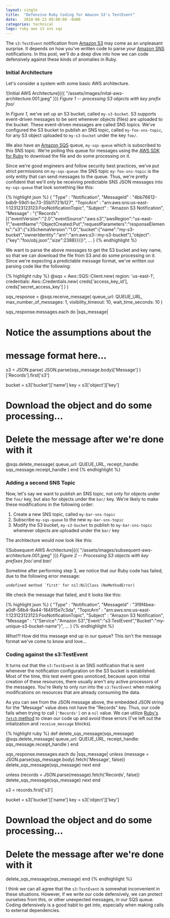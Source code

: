 ```yaml
---
layout: single
title:  "Defensive Ruby Coding for Amazon S3's TestEvent"
date:   2018-06-23 09:00:00 -0400
categories: technical
tags: ruby aws s3 sns sqs
---
```


The `s3:TestEvent` notification from [Amazon S3][S3] may come as an unpleasant surprise.  It depends on how you've written code to parse your [Amazon SNS][SNS] notifications.  In this post, we'll do a deep dive into how we can code defensively against these kinds of anomalies in Ruby.

### Initial Architecture

Let's consider a system with some basic AWS architecture.

![Initial AWS Architecture]({{ "/assets/images/inital-aws-architecture.001.jpeg" }})
*Figure 1 -- processing S3 objects with key prefix foo/*

In *Figure 1*, we've set up an S3 bucket, called `my-s3-bucket`.  S3 supports event-driven messages to be sent whenever objects (files) are uploaded to the bucket.  These event-driven messages are called SNS topics. We've configured the S3 bucket to publish an SNS topic, called `my-foo-sns-topic`, for any S3 object uploaded to `my-s3-bucket` under the key `foo/`.  

We also have an [Amazon SQS][SQS] queue, `my-sqs-queue` which is subscribed to this SNS topic.  We're polling this queue for messages using the [AWS SDK for Ruby][SDK] to download the file and do some processing on it.

Since we're good engineers and follow security best practices, we've put strict permissions on `my-sqs-queue`: the SNS topic `my-foo-sns-topic` is the only entity that can send messages to the queue.  Thus, we're pretty confident that we'll only be receiving predictable SNS JSON messages into `my-sqs-queue` that look something like this:

{% highlight json %}
{
  "Type" : "Notification",
  "MessageId" : "4bb76612-bdb9-59d1-bc73-35b11721b127",
  "TopicArn" : "arn:aws:sns:us-east-1:123123123123:FooNotificationTopic",
  "Subject" : "Amazon S3 Notification",
  "Message" : "{\"Records\":[{\"eventVersion\":\"2.0\",\"eventSource\":\"aws:s3\",\"awsRegion\":\"us-east-1\",\"eventName\":\"ObjectCreated:Put\",\"requestParameters\":\"responseElements\":\"s3\":{\"s3SchemaVersion\":\"1.0\",\"bucket\":{\"name\":\"my-s3-bucket\",\"ownerIdentity\":\"arn\":\"arn:aws:s3:::my-s3-bucket\"},\"object\":{\"key\":\"foo/obj.json\",\"size\":2388}}}]}",
  ...
}
{% endhighlight %}

We want to parse the above messages to get the S3 bucket and key name, so that we can download the file from S3 and do some processing on it.  Since we're expecting a predictable message format, we've written our parsing code like the following:

{% highlight ruby %}
@sqs = Aws::SQS::Client.new(
  region: 'us-east-1', 
  credentials: Aws::Credentials.new(
    creds['access_key_id'], creds['secret_access_key']
  )
)

sqs_response = @sqs.receive_message(
  queue_url: QUEUE_URL,
  max_number_of_messages: 1,
  visibility_timeout: 10,
  wait_time_seconds: 10
)

sqs_response.messages.each do |sqs_message|
  # Notice the assumptions about the 
  # message format here...
  s3 = JSON.parse(
    JSON.parse(sqs_message.body)['Message']
  )['Records'].first['s3']

  bucket = s3['bucket']['name']
  key = s3['object']['key']

  # Download the object and do some processing...

  # Delete the message after we're done with it
  @sqs.delete_message(
    queue_url: QUEUE_URL,
    receipt_handle: sqs_message.receipt_handle
  )
end
{% endhighlight %}

### Adding a second SNS Topic

Now, let's say we want to publish an SNS topic, not only for objects under the `foo/` key, but also for objects under the `bar/` key.  We're likely to make these modifications in the following order:

1. Create a new SNS topic, called `my-bar-sns-topic`
2. Subscribe `my-sqs-queue` to the new `my-bar-sns-topic`
3. Modify the S3 bucket, `my-s3-bucket` to publish to `my-bar-sns-topic` whenever objects are uploaded under the `bar/` key

The architecture would now look like this:

![Subsequent AWS Architecture]({{ "/assets/images/subsequent-aws-architecture.001.jpeg" }})
*Figure 2 -- Processing S3 objects with key prefixes foo/ and bar/*

Sometime after performing step 3, we notice that our Ruby code has failed, due to the following error message:

```
undefined method `first' for nil:NilClass (NoMethodError)
```

We check the message that failed, and it looks like this:

{% highlight json %}
{
  "Type" : "Notification",
  "MessageId" : "3f9f4bea-a0df-58b4-9a44-184915e7c3da",
  "TopicArn" : "arn:aws:sns:us-east-1:123123123123:FooNotificationTopic",
  "Subject" : "Amazon S3 Notification",
  "Message" : "{\"Service\":\"Amazon S3\",\"Event\":\"s3:TestEvent\",\"Bucket\":\"my-unique-s3-bucket-name\"}",
  ...
}
{% endhighlight %}

*What?!*  How did this message end up in our queue?  This isn't the message format we've come to know and love...

### Coding against the s3:TestEvent

It turns out that the `s3:TestEvent` is an SNS notification that is sent whenever the notification configuration on the S3 bucket is established.  Most of the time, this test event goes unnoticed, because upon initial creation of these resources, there usually aren't any active processors of the messages.  You're likely to only run into the `s3:TestEvent` when making modifications on resources that are already consuming the data.

As you can see from the JSON message above, the embedded JSON string for the "Message" value does not have the "Records" key.  Thus, our code fails when trying to call `['Records']` on a `nil` value.  We can utilize [Ruby's `fetch` method][fetch] to clean our code up and avoid these errors (I've left out the intialization and `receive_message` blocks).

{% highlight ruby %}
def delete_sqs_message(sqs_message)
  @sqs.delete_message(
    queue_url: QUEUE_URL,
    receipt_handle: sqs_message.receipt_handle
  )
end  

sqs_response.messages.each do |sqs_message|
  unless (message = JSON.parse(sqs_message.body).fetch('Message', false))
    delete_sqs_message(sqs_message)
    next
  end

  unless (records = JSON.parse(message).fetch('Records', false))
    delete_sqs_message(sqs_message)
    next
  end

  s3 = records.first['s3']

  bucket = s3['bucket']['name']
  key = s3['object']['key']

  # Download the object and do some processing...

  # Delete the message after we're done with it
  delete_sqs_message(sqs_message)
end
{% endhighlight %}

I think we can all agree that the `s3:TestEvent` is somewhat inconvenient in these situations.  However, if we write our code defensively, we can protect ourselves from this, or other unexpected messages, in our SQS queue.  Coding defensively is a good habit to get into, especially when making calls to external dependencies.

[S3]: https://aws.amazon.com/documentation/s3/
[SNS]: https://aws.amazon.com/documentation/sns/
[SQS]: https://aws.amazon.com/documentation/sqs/
[SDK]: https://aws.amazon.com/sdk-for-ruby/
[fetch]: https://docs.ruby-lang.org/en/2.3.0/Hash.html#method-i-fetch

